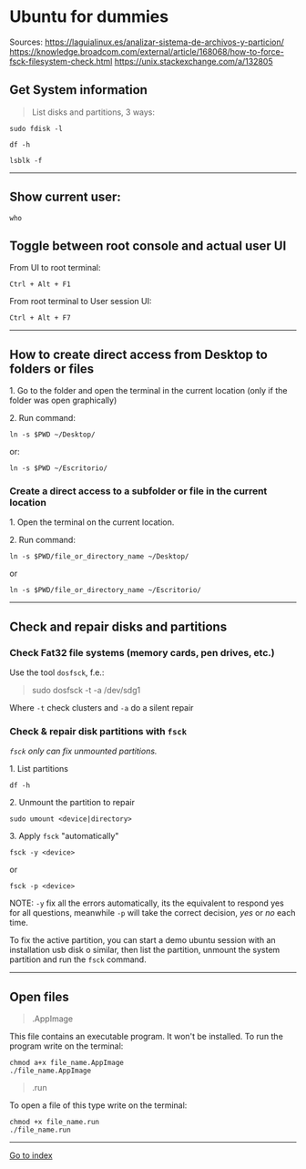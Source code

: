 # Ubuntu for dummies

Sources:
    https://laguialinux.es/analizar-sistema-de-archivos-y-particion/
    https://knowledge.broadcom.com/external/article/168068/how-to-force-fsck-filesystem-check.html
    https://unix.stackexchange.com/a/132805


## Get System information

> List disks and partitions, 3 ways:

    sudo fdisk -l

    df -h

    lsblk -f

***

## Show current user:

    who

## Toggle between root console and actual user UI

From UI to root terminal:

    Ctrl + Alt + F1

From root terminal to User session UI:

    Ctrl + Alt + F7

***

## How to create direct access from Desktop to folders or files

1\. Go to the folder and open the terminal in the current location (only if the folder was open graphically)

2\. Run command:

    ln -s $PWD ~/Desktop/

or:

    ln -s $PWD ~/Escritorio/

### Create a direct access to a subfolder or file in the current location

1\. Open the terminal on the current location.

2\. Run command:

    ln -s $PWD/file_or_directory_name ~/Desktop/

or

	ln -s $PWD/file_or_directory_name ~/Escritorio/

***

## Check and repair disks and partitions

### Check Fat32 file systems (memory cards, pen drives, etc.)

Use the tool `dosfsck`, f.e.:

> sudo dosfsck -t -a /dev/sdg1

Where `-t` check clusters and `-a` do a silent repair

### Check & repair disk partitions with `fsck`

*`fsck` only can fix unmounted partitions.*

1\. List partitions

    df -h

2\. Unmount the partition to repair

    sudo umount <device|directory>

3\. Apply `fsck` "automatically"

    fsck -y <device>

or

    fsck -p <device>

NOTE: `-y` fix all the errors automatically, its the equivalent to respond yes
for all questions, meanwhile `-p` will take the correct decision, *yes* or *no*
each time.

To fix the active partition, you can start a demo ubuntu session with
an installation usb disk o similar, then list the partition, unmount the system
partition and run the `fsck` command.

***

## Open files

 > .AppImage

This file contains an executable program. It won't be installed.
To run the program write on the terminal:

    chmod a+x file_name.AppImage
    ./file_name.AppImage


 > .run

To open a file of this type write on the terminal:

    chmod +x file_name.run
    ./file_name.run


***

[Go to index](../../README.md)
